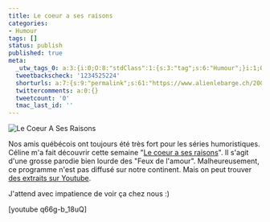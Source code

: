 ```yaml
---
title: Le coeur a ses raisons
categories:
- Humour
tags: []
status: publish
published: true
meta:
  _utw_tags_0: a:3:{i:0;O:8:"stdClass":1:{s:3:"tag";s:6:"Humour";}i:1;O:8:"stdClass":1:{s:3:"tag";s:12:"Télévision";}i:2;O:8:"stdClass":1:{s:3:"tag";s:6:"Vidéo";}}
  tweetbackscheck: '1234525224'
  shorturls: a:7:{s:9:"permalink";s:61:"https://www.alienlebarge.ch/2007/09/02/le-coeur-a-ses-raisons/";s:7:"tinyurl";s:25:"https://tinyurl.com/bm2ht3";s:4:"isgd";s:17:"https://is.gd/iSxc";s:5:"bitly";s:18:"https://bit.ly/XLxD";s:5:"snipr";s:22:"https://snipr.com/bk702";s:5:"snurl";s:22:"https://snurl.com/bk702";s:7:"snipurl";s:24:"https://snipurl.com/bk702";}
  twittercomments: a:0:{}
  tweetcount: '0'
  tmac_last_id: ''
---
```

<img src="https://dlgjp9x71cipk.cloudfront.net/2007/09/lecoeurasesraisons.png" alt="Le Coeur A Ses Raisons" />

Nos amis québécois ont toujours été très fort pour les séries humoristiques. Céline m'a fait découvrir cette semaine "<a href="https://tva.canoe.com/emissions/lecoeurasesraisons/" title="le site de la série">Le coeur a ses raisons</a>". Il s'agit d'une grosse parodie bien lourde des "Feux de l'amour". Malheureusement, ce programme n'est pas diffusé sur notre continent. Mais on peut trouver <a href="https://youtube.com/results?search_query=le+coeur+a+ses+raisons&amp;search=Search" title="Les extraits sur Youtube">des extraits sur Youtube</a>.

J'attend avec impatience de voir ça chez nous :)

<!--more-->

[youtube q66g-b_18uQ]
